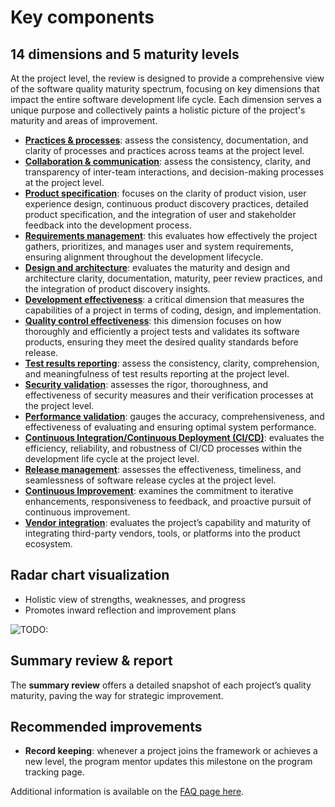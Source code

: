 # Key components

## 14 dimensions and 5 maturity levels

At the project level, the review is designed to provide a comprehensive view of the software quality maturity spectrum, focusing on key dimensions that impact the entire software development life cycle. Each dimension serves a unique purpose and collectively paints a holistic picture of the project's maturity and areas of improvement.

-   [**Practices & processes**](./practices-processes/index.mdx): assess the consistency, documentation, and clarity of processes and practices across teams at the project level.
-   [**Collaboration & communication**](./collaboration-communication/index.mdx): assess the consistency, clarity, and transparency of inter-team interactions, and decision-making processes at the project level.
-   [**Product specification**](./product-specification/index.mdx): focuses on the clarity of product vision, user experience design, continuous product discovery practices, detailed product specification, and the integration of user and stakeholder feedback into the development process.
-   [**Requirements management**](./requirements-management/index.mdx): this evaluates how effectively the project gathers, prioritizes, and manages user and system requirements, ensuring alignment throughout the development lifecycle.
-   [**Design and architecture**](./design-and-architecture/index.mdx): evaluates the maturity and design and architecture clarity, documentation, maturity, peer review practices, and the integration of product discovery insights.
-   [**Development effectiveness**](./development-effectiveness/index.mdx): a critical dimension that measures the capabilities of a project in terms of coding, design, and implementation.
-   [**Quality control effectiveness**](./quality-control-effectiveness/index.mdx): this dimension focuses on how thoroughly and efficiently a project tests and validates its software products, ensuring they meet the desired quality standards before release.
-   [**Test results reporting**](./test-results-reporting/index.mdx): assess the consistency, clarity, comprehension, and meaningfulness of test results reporting at the project level.
-   [**Security validation**](./security-validation/index.mdx): assesses the rigor, thoroughness, and effectiveness of security measures and their verification processes at the project level.
-   [ **Performance validation**](./performance-validation/index.mdx): gauges the accuracy, comprehensiveness, and effectiveness of evaluating and ensuring optimal system performance.
-   [**Continuous Integration/Continuous Deployment (CI/CD)**](./ci-cd/index.mdx): evaluates the efficiency, reliability, and robustness of CI/CD processes within the development life cycle at the project level.
-   [**Release management**](./release-management/index.mdx): assesses the effectiveness, timeliness, and seamlessness of software release cycles at the project level.
-   [**Continuous Improvement**](./continuous-improvement/index.mdx): examines the commitment to iterative enhancements, responsiveness to feedback, and proactive pursuit of continuous improvement.
-   [**Vendor integration**](./vendor-integration/index.mdx): evaluates the project’s capability and maturity of integrating third-party vendors, tools, or platforms into the product ecosystem.

## Radar chart visualization

-   Holistic view of strengths, weaknesses, and progress
-   Promotes inward reflection and improvement plans

<!-- TODO: Images need borders -->

![TODO:](/img/quality-maturity-model/radar-chart.png)

## Summary review & report

The **summary review** offers a detailed snapshot of each project’s quality maturity, paving the way for strategic improvement.

## Recommended improvements

-   **Record keeping**: whenever a project joins the framework or achieves a new level, the program mentor updates this milestone on the program tracking page.

Additional information is available on the [FAQ page here](../resources.md#faqs).

